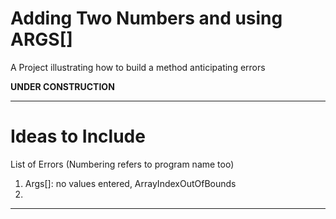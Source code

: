 # Adding Two Numbers and using ARGS[]
A Project illustrating how to build a method anticipating errors

**UNDER CONSTRUCTION**


---

# Ideas to Include

List of Errors (Numbering refers to program name too)
1. Args[]: no values entered, ArrayIndexOutOfBounds
2.

---

